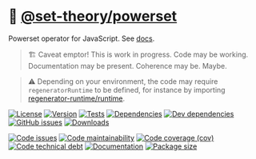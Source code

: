 :bowling: [@set-theory/powerset](https://set-theory.github.io/powerset)
==

Powerset operator for JavaScript.
See [docs](https://set-theory.github.io/powerset/index.html).

> :building_construction: Caveat emptor! This is work in progress. Code may be
> working. Documentation may be present. Coherence may be. Maybe.

> :warning: Depending on your environment, the code may require
> `regeneratorRuntime` to be defined, for instance by importing
> [regenerator-runtime/runtime](https://www.npmjs.com/package/regenerator-runtime).

[![License](https://img.shields.io/github/license/set-theory/powerset.svg)](https://raw.githubusercontent.com/set-theory/powerset/main/LICENSE)
[![Version](https://img.shields.io/npm/v/@set-theory/powerset.svg)](https://www.npmjs.org/package/@set-theory/powerset)
[![Tests](https://img.shields.io/github/workflow/status/set-theory/powerset/ci:test?event=push&label=tests)](https://github.com/set-theory/powerset/actions/workflows/ci:test.yml?query=branch:main)
[![Dependencies](https://img.shields.io/david/set-theory/powerset.svg)](https://david-dm.org/set-theory/powerset)
[![Dev dependencies](https://img.shields.io/david/dev/set-theory/powerset.svg)](https://david-dm.org/set-theory/powerset?type=dev)
[![GitHub issues](https://img.shields.io/github/issues/set-theory/powerset.svg)](https://github.com/set-theory/powerset/issues)
[![Downloads](https://img.shields.io/npm/dm/@set-theory/powerset.svg)](https://www.npmjs.org/package/@set-theory/powerset)

[![Code issues](https://img.shields.io/codeclimate/issues/set-theory/powerset.svg)](https://codeclimate.com/github/set-theory/powerset/issues)
[![Code maintainability](https://img.shields.io/codeclimate/maintainability/set-theory/powerset.svg)](https://codeclimate.com/github/set-theory/powerset/trends/churn)
[![Code coverage (cov)](https://img.shields.io/codecov/c/gh/set-theory/powerset/main.svg)](https://codecov.io/gh/set-theory/powerset)
[![Code technical debt](https://img.shields.io/codeclimate/tech-debt/set-theory/powerset.svg)](https://codeclimate.com/github/set-theory/powerset/trends/technical_debt)
[![Documentation](https://set-theory.github.io/powerset/badge.svg)](https://set-theory.github.io/powerset/source.html)
[![Package size](https://img.shields.io/bundlephobia/minzip/@set-theory/powerset)](https://bundlephobia.com/result?p=@set-theory/powerset)
